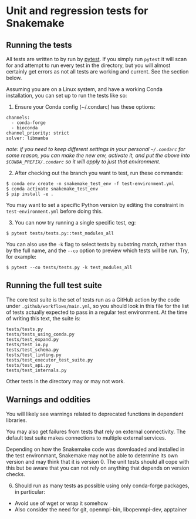 # Unit and regression tests for Snakemake

## Running the tests

All tests are written to by run by [pytest](https://docs.pytest.org/en/stable/). If you simply
run `pytest` it will scan for and attempt to run every test in the directory, but you will almost
certainly get errors as not all tests are working and current. See the section below.

Assuming you are on a Linux system, and have a working Conda installation, you can set up to
run the tests like so:

1. Ensure your Conda config (~/.condarc) has these options:

```
channels:
  - conda-forge
  - bioconda
channel_priority: strict
solver: libmamba
```

*note: if you need to keep different settings in your personal `~/.condarc` for some reason,
you can make the new env, activate it, and put the above into `$CONDA_PREFIX/.condarc`
so it will apply to just that environment.*

2. After checking out the branch you want to test, run these commands:

```
$ conda env create -n snakemake_test_env -f test-environment.yml
$ conda activate snakemake_test_env
$ pip install -e .
```

You may want to set a specific Python version by editing the constraint in `test-environment.yml`
before doing this.

3. You can now try running a single specific test, eg:

```
$ pytest tests/tests.py::test_modules_all
```

You can also use the `-k` flag to select tests by substring match, rather than by the full name,
and the `--co` option to preview which tests will be run. Try, for example:

```
$ pytest --co tests/tests.py -k test_modules_all
```

## Running the full test suite

The core test suite is the set of tests run as a GitHub action by the code under
`.github/workflows/main.yml`, so you should look in this file for the list of tests actually
expected to pass in a regular test environment. At the time of writing this text, the suite is:

```
tests/tests.py
tests/tests_using_conda.py
tests/test_expand.py
tests/test_io.py
tests/test_schema.py
tests/test_linting.py
tests/test_executor_test_suite.py
tests/test_api.py
tests/test_internals.py
```

Other tests in the directory may or may not work.

## Warnings and oddities

You will likely see warnings related to deprecated functions in dependent libraries.

You may also get failures from tests that rely on external connectivity. The default test suite
makes connections to multiple external services.

Depending on how the Snakemake code was downloaded and installed in the test environmant,
Snakemake may not be able to determine its own version and may think that it is version 0.
The unit tests should all cope with this but be aware that you can not rely on anything that
depends on version checks.

6) Should run as many tests as possible using only conda-forge packages, in particular:
  - Avoid use of wget or wrap it somehow
  - Also consider the need for git, openmpi-bin, libopenmpi-dev, apptainer

